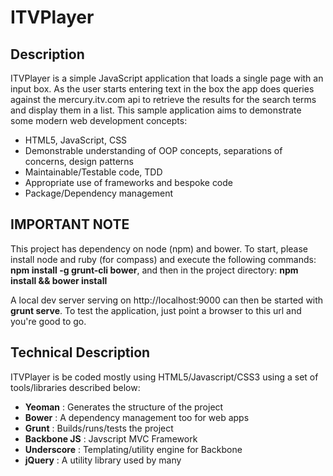 ITVPlayer
=========

## Description

ITVPlayer is a simple JavaScript application that loads a single page with an input box. As the user starts entering text in the box the app does queries against the mercury.itv.com api to retrieve the results for the search terms and display them in a list. This sample application aims to demonstrate some modern web development concepts:

- HTML5, JavaScript, CSS
- Demonstrable understanding of OOP concepts, separations of concerns, design patterns
- Maintainable/Testable code, TDD
- Appropriate use of frameworks and bespoke code
- Package/Dependency management

## IMPORTANT NOTE

This project has dependency on node (npm) and bower. To start, please install node and ruby (for compass) and execute the following commands: **npm install -g grunt-cli bower**, and then in the project directory: **npm install && bower install**

A local dev server serving on http://localhost:9000 can then be started with **grunt serve**. To test the application, just point a browser to this url and you're good to go.

## Technical Description

ITVPlayer is be coded mostly using HTML5/Javascript/CSS3 using a set of tools/libraries described below:
* **Yeoman** : Generates the structure of the project
* **Bower** : A dependency management too for web apps
* **Grunt** : Builds/runs/tests the project
* **Backbone JS** : Javscript MVC Framework
* **Underscore** : Templating/utility engine for Backbone
* **jQuery** : A utility library used by many
